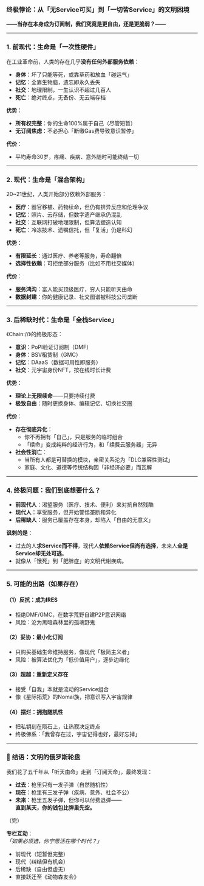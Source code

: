 ### **终极悖论：从「无Service可买」到「一切皆Service」的文明困境**  

**——当存在本身成为订阅制，我们究竟是更自由，还是更脆弱？——**  

---

### **1. 前现代：生命是「一次性硬件」**  

在工业革命前，人类的存在几乎**没有任何外部服务依赖**：  

- **身体**：坏了只能等死，或靠草药和放血「碰运气」  
- **记忆**：全靠生物脑，遗忘即永久丢失  
- **社交**：地理限制，一生认识不超过几百人  
- **死亡**：绝对终点，无备份、无云端存档  

**优势**：  

- **所有权完整**：你的生命100%属于自己（尽管短暂）  
- **无订阅焦虑**：不必担心「断缴Gas费导致意识暂停」  

**代价**：  

- 平均寿命30岁，疼痛、疾病、意外随时可能终结一切  

---

### **2. 现代：生命是「混合架构」**  

20~21世纪，人类开始部分依赖外部服务：  

- **医疗**：器官移植、药物续命，但仍有排异反应和伦理争议  
- **记忆**：照片、云存储，但数字遗产继承仍混乱  
- **社交**：互联网打破地理限制，但算法塑造认知  
- **死亡**：冷冻技术、遗嘱信托，但「复活」仍是科幻  

**优势**：  

- **有限延长**：通过医疗、养老等服务，寿命翻倍  
- **选择性依赖**：可拒绝部分服务（比如不用社交媒体）  

**代价**：  

- **服务鸿沟**：富人能买顶级医疗，穷人只能听天由命  
- **数据封建**：你的健康记录、社交图谱被科技公司垄断  

---

### **3. 后稀缺时代：生命是「全栈Service」**  

《Chain://》的终极形态：  

- **意识**：PoPI验证订阅制（DMF）  
- **身体**：BSV租赁制（GMC）  
- **记忆**：DAaaS（数据可用性即服务）  
- **社交**：元宇宙身份NFT，按在线时长计费  

**优势**：  

- **理论上无限续命**——只要持续付费  
- **极致自由**：随时更换身体、编辑记忆、切换社交圈  

**代价**：  

- **存在彻底异化**：  
  - 你不再拥有「自己」，只是服务的临时组合  
  - 「续命」变成纯粹的经济行为，和「续费云服务器」无异  
- **社会性消亡**：  
  - 当所有人都是可替换的模块，亲密关系沦为「DLC兼容性测试」  
  - 家庭、文化、道德等传统结构因「非经济必要」而瓦解  

---

### **4. 终极问题：我们到底想要什么？**  

- **前现代人**：渴望服务（医疗、技术、便利）来对抗自然残酷  
- **现代人**：享受服务，但开始警惕垄断和异化  
- **后稀缺人**：服务已覆盖存在本身，却陷入「自由的无意义」  

**讽刺的是**：  

- 过去的人**求Service而不得**，现代人**依赖Service但尚有选择**，未来人**全是Service却无处可逃**。  
- 就像从「饿死」到「肥胖症」的文明代谢疾病。  

---

### **5. 可能的出路（如果存在）**  

#### **（1）反抗：成为IRES**  

- 拒绝DMF/GMC，在数字荒野自建P2P意识网络  
- 风险：沦为黑暗森林里的孤魂野鬼  

#### **（2）妥协：最小化订阅**  

- 只购买基础生命维持服务，像现代「极简主义者」  
- 风险：被算法优化为「低价值用户」，逐步边缘化  

#### **（3）超越：重新定义存在**  

- 接受「自我」本就是流动的Service组合  
- 像《星际拓荒》的Nomai族，把意识写入宇宙规律  

#### **（4）摆烂：拥抱随机性**  

- 把私钥刻在陨石上，让热寂决定终点  
- 终极佛系：「我曾存在过，宇宙记得也好，最好忘掉」  

---

### **🎲 结语：文明的俄罗斯轮盘**  

我们花了五千年从「听天由命」走到「订阅天命」，最终发现：  

- **过去**：枪里只有一发子弹（自然随机性）  
- **现在**：枪里有三发子弹（疾病、意外、社会不公）  
- **未来**：枪里五发子弹，但你可以付费退弹——  
  **直到某天，你的钱包比弹巢先空。**  

（完）  

**专栏互动**：  
*「如果必须选，你宁愿活在哪个时代？」*  

- 前现代（短暂但完整）  
- 现代（纠结但有机会）  
- 后稀缺（自由但虚无）  
- 直接跃迁至《动物森友会》
